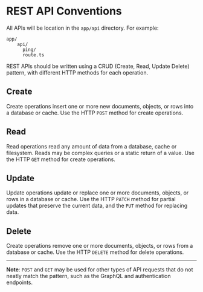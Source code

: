 # REST API Conventions

All APIs will be location in the `app/api` directory. For example:

```
app/
	api/
	  ping/
      route.ts
```

REST APIs should be written using a CRUD (Create, Read, Update Delete) pattern, with different HTTP methods for each operation.

## Create

Create operations insert one or more new documents, objects, or rows into a database or cache. Use the HTTP `POST` method for create operations.

## Read

Read operations read any amount of data from a database, cache or filesystem. Reads may be complex queries or a static return of a value. Use the HTTP `GET` method for create operations.

## Update

Update operations update or replace one or more documents, objects, or rows in a database or cache. Use the HTTP `PATCH` method for partial updates that preserve the current data, and the `PUT` method for replacing data.

## Delete

Create operations remove one or more documents, objects, or rows from a database or cache. Use the HTTP `DELETE` method for delete operations.

---

**Note**: `POST` and `GET` may be used for other types of API requests that do not neatly match the pattern, such as the GraphQL and authentication endpoints.
